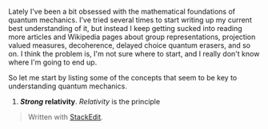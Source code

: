 Lately I've been a bit obsessed with the mathematical foundations of quantum mechanics. I've tried several times to start writing up my current best understanding of it, but instead I keep getting sucked into reading more articles and Wikipedia pages about group representations, projection valued measures, decoherence, delayed choice quantum erasers, and so on. I think the problem is, I'm not sure where to start, and I really don't know where I'm going to end up.

So let me start by listing some of the concepts that seem to be key to understanding quantum mechanics.
1. ***Strong* relativity**. *Relativity* is the principle


> Written with [StackEdit](https://stackedit.io/).
<!--stackedit_data:
eyJoaXN0b3J5IjpbLTE5NzAxODEyNzMsLTEzNTIyMjc4NjAsLT
c5NTA3MTkzNSw0NTI0MjE1MjUsOTY4NTIzNDg4LC0xNzQ3NzQ0
NDg1LDEzMTU2Mzg3ODUsLTE4OTExMjAyNl19
-->